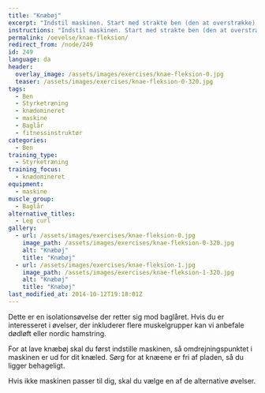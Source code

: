 ```yaml
---
title: "Knæbøj"
excerpt: "Indstil maskinen. Start med strakte ben (den at overstrække) og bøj benene så langt du kan. Hold igen, når du går tilbage til udgangspunktet."
instructions: "Indstil maskinen. Start med strakte ben (den at overstrække) og bøj benene så langt du kan. Hold igen, når du går tilbage til udgangspunktet."
permalink: /oevelse/knae-fleksion/
redirect_from: /node/249
id: 249
language: da
header:
  overlay_image: /assets/images/exercises/knae-fleksion-0.jpg
  teaser: /assets/images/exercises/knae-fleksion-0-320.jpg
tags:
  - Ben
  - Styrketræning
  - knædomineret
  - maskine
  - Baglår
  - fitnessinstruktør
categories:
  - Ben
training_type: 
  - Styrketræning
training_focus: 
  - knædomineret
equipment:
  - maskine
muscle_group:
  - Baglår
alternative_titles:
  - Leg curl
gallery:
  - url: /assets/images/exercises/knae-fleksion-0.jpg
    image_path: /assets/images/exercises/knae-fleksion-0-320.jpg
    alt: "Knæbøj"
    title: "Knæbøj"
  - url: /assets/images/exercises/knae-fleksion-1.jpg
    image_path: /assets/images/exercises/knae-fleksion-1-320.jpg
    alt: "Knæbøj"
    title: "Knæbøj"
last_modified_at: 2014-10-12T19:18:01Z
---
```


Dette er en isolationsøvelse der retter sig mod baglåret. Hvis du er interesseret i øvelser, der inkluderer flere muskelgrupper kan vi anbefale dødløft eller nordic hamstring.

For at lave knæbøj skal du først indstille maskinen, så omdrejningspunktet i maskinen er ud for dit knæled. Sørg for at knæene er fri af pladen, så du ligger behageligt.

Hvis ikke maskinen passer til dig, skal du vælge en af de alternative øvelser.
